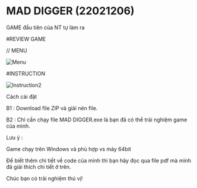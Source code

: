 # MAD DIGGER (22021206)
GAME đầu tiên của NT tự làm ra 

#REVIEW GAME

// MENU

![Menu](https://user-images.githubusercontent.com/123071344/236668234-9feb54b3-13a3-4df3-891e-02cbe78bd24c.png)

#INSTRUCTION

![Instruction2](https://user-images.githubusercontent.com/123071344/236668369-6104bd7a-876c-4673-a5db-24ddb9552b42.png)

Cách cài đặt 

B1 : Download file ZIP và giải nén file.

B2 : Chỉ cần chạy file MAD DIGGER.exe là bạn đã có thể trải nghiệm game của mình.

Lưu ý : 
 
Game chạy trên Windows và phù hợp vs máy 64bit 

Để biết thêm chi tiết về code của mình thì bạn hãy đọc qua file pdf mà mình đã giải thích chi tiết ở trên. 

Chúc bạn có trải nghiệm thú vị! 

 
